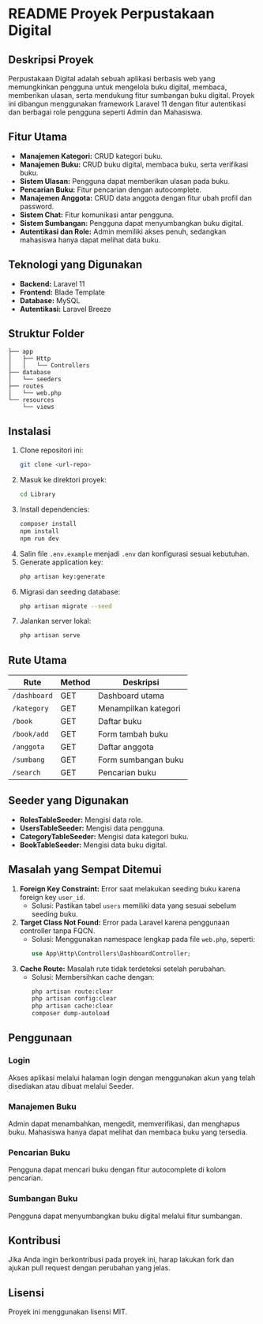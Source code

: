 # README Proyek Perpustakaan Digital

## Deskripsi Proyek
Perpustakaan Digital adalah sebuah aplikasi berbasis web yang memungkinkan pengguna untuk mengelola buku digital, membaca, memberikan ulasan, serta mendukung fitur sumbangan buku digital. Proyek ini dibangun menggunakan framework Laravel 11 dengan fitur autentikasi dan berbagai role pengguna seperti Admin dan Mahasiswa.

## Fitur Utama
- **Manajemen Kategori:** CRUD kategori buku.
- **Manajemen Buku:** CRUD buku digital, membaca buku, serta verifikasi buku.
- **Sistem Ulasan:** Pengguna dapat memberikan ulasan pada buku.
- **Pencarian Buku:** Fitur pencarian dengan autocomplete.
- **Manajemen Anggota:** CRUD data anggota dengan fitur ubah profil dan password.
- **Sistem Chat:** Fitur komunikasi antar pengguna.
- **Sistem Sumbangan:** Pengguna dapat menyumbangkan buku digital.
- **Autentikasi dan Role:** Admin memiliki akses penuh, sedangkan mahasiswa hanya dapat melihat data buku.

## Teknologi yang Digunakan
- **Backend:** Laravel 11
- **Frontend:** Blade Template
- **Database:** MySQL
- **Autentikasi:** Laravel Breeze

## Struktur Folder
```
├── app
│   ├── Http
│   │   └── Controllers
├── database
│   └── seeders
├── routes
│   └── web.php
└── resources
    └── views
```

## Instalasi
1. Clone repositori ini:
   ```bash
   git clone <url-repo>
   ```
2. Masuk ke direktori proyek:
   ```bash
   cd Library
   ```
3. Install dependencies:
   ```bash
   composer install
   npm install
   npm run dev
   ```
4. Salin file `.env.example` menjadi `.env` dan konfigurasi sesuai kebutuhan.
5. Generate application key:
   ```bash
   php artisan key:generate
   ```
6. Migrasi dan seeding database:
   ```bash
   php artisan migrate --seed
   ```
7. Jalankan server lokal:
   ```bash
   php artisan serve
   ```

## Rute Utama
| Rute                  | Method | Deskripsi                     |
|-----------------------|--------|-------------------------------|
| `/dashboard`          | GET    | Dashboard utama              |
| `/kategory`           | GET    | Menampilkan kategori         |
| `/book`               | GET    | Daftar buku                  |
| `/book/add`           | GET    | Form tambah buku             |
| `/anggota`            | GET    | Daftar anggota               |
| `/sumbang`            | GET    | Form sumbangan buku          |
| `/search`             | GET    | Pencarian buku               |

## Seeder yang Digunakan
- **RolesTableSeeder:** Mengisi data role.
- **UsersTableSeeder:** Mengisi data pengguna.
- **CategoryTableSeeder:** Mengisi data kategori buku.
- **BookTableSeeder:** Mengisi data buku digital.

## Masalah yang Sempat Ditemui
1. **Foreign Key Constraint:** Error saat melakukan seeding buku karena foreign key `user_id`.
   - Solusi: Pastikan tabel `users` memiliki data yang sesuai sebelum seeding buku.
2. **Target Class Not Found:** Error pada Laravel karena penggunaan controller tanpa FQCN.
   - Solusi: Menggunakan namespace lengkap pada file `web.php`, seperti:
     ```php
     use App\Http\Controllers\DashboardController;
     ```
3. **Cache Route:** Masalah rute tidak terdeteksi setelah perubahan.
   - Solusi: Membersihkan cache dengan:
     ```bash
     php artisan route:clear
     php artisan config:clear
     php artisan cache:clear
     composer dump-autoload
     ```

## Penggunaan
### Login
Akses aplikasi melalui halaman login dengan menggunakan akun yang telah disediakan atau dibuat melalui Seeder.

### Manajemen Buku
Admin dapat menambahkan, mengedit, memverifikasi, dan menghapus buku. Mahasiswa hanya dapat melihat dan membaca buku yang tersedia.

### Pencarian Buku
Pengguna dapat mencari buku dengan fitur autocomplete di kolom pencarian.

### Sumbangan Buku
Pengguna dapat menyumbangkan buku digital melalui fitur sumbangan.

## Kontribusi
Jika Anda ingin berkontribusi pada proyek ini, harap lakukan fork dan ajukan pull request dengan perubahan yang jelas.

## Lisensi
Proyek ini menggunakan lisensi MIT.

